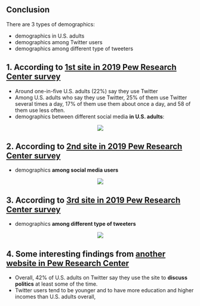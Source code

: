 ## Conclusion
There are 3 types of demographics:
- demographics in U.S. adults
- demographics among Twitter users
- demographics among different type of tweeters

## 1. According to [1st site in 2019 Pew Research Center survey](https://www.pewresearch.org/fact-tank/2019/04/10/share-of-u-s-adults-using-social-media-including-facebook-is-mostly-unchanged-since-2018/)
- Around one-in-five U.S. adults (22%) say they use Twitter
- Among U.S. adults who say they use Twitter, 25% of them use Twitter several times a day, 17% of them use them about once a day, and 58 of them use less often.
- demographics between different social media **in U.S. adults**:
<p align="center">
  <img src="https://github.com/meettyj/Alcohol-on-Twitter/raw/master/revision/figures/demographics/in_us_adults.png" />
</p>

## 2. According to [2nd site in 2019 Pew Research Center survey](https://www.journalism.org/2019/10/02/americans-are-wary-of-the-role-social-media-sites-play-in-delivering-the-news/)
- demographics **among social media users** 
<p align="center">
  <img src="https://github.com/meettyj/Alcohol-on-Twitter/raw/master/revision/figures/demographics/among_social_media.png" />
</p>

## 3. According to [3rd site in 2019 Pew Research Center survey](https://www.people-press.org/2019/10/23/appendix-demographic-profiles-of-twitter-user-types/)
- demographics **among different type of tweeters** 
<p align="center">
  <img src="https://github.com/meettyj/Alcohol-on-Twitter/raw/master/revision/figures/demographics/among_different_type_of_tweeters.png" />
</p>


## 4. Some interesting findings from [another website in Pew Research Center](https://www.pewresearch.org/fact-tank/2019/08/02/10-facts-about-americans-and-twitter/)
- Overall, 42% of U.S. adults on Twitter say they use the site to **discuss politics** at least some of the time.
- Twitter users tend to be younger and to have more education and higher incomes than U.S. adults overall,

